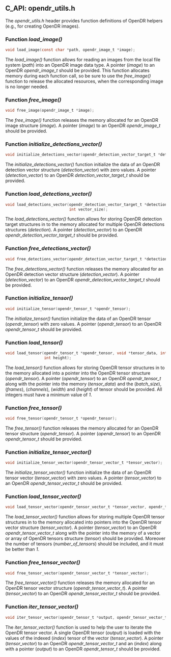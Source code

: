 ## C_API: opendr_utils.h


The *opendr_utils.h* header provides function definitions of OpenDR helpers (e.g., for creating OpenDR images).

### Function *load_image()*
```C
void load_image(const char *path, opendr_image_t *image);
```
The *load_image()* function allows for reading an images from the local file system (*path*) into an OpenDR image data type.
A pointer (*image*) to an OpenDR *opendr_image_t* should be provided.
This function allocates memory during each function call, so be sure to use the *free_image()* function to release the allocated resources, when the corresponding image is no longer needed.

### Function *free_image()*
```C
void free_image(opendr_image_t *image);
```
The *free_image()* function releases the memory allocated for an OpenDR image structure (*image*).
A pointer (*image*) to an OpenDR *opendr_image_t* should be provided.

### Function *initialize_detections_vector()*
```C
void initialize_detections_vector(opendr_detection_vector_target_t *detection_vector);
```
The *initialize_detections_vector()* function initialize the data of an OpenDR detection vector structure (*detection_vector*) with zero values.
A pointer (*detection_vector*) to an OpenDR *detection_vector_target_t* should be provided.

### Function *load_detections_vector()*
```C
void load_detections_vector(opendr_detection_vector_target_t *detection_vector, opendr_detection_target_t *detection,
                            int vector_size);
```
The *load_detections_vector()* function allows for storing OpenDR detection target structures in to the memory allocated for multiple OpenDR detections structures (*detection*).
A pointer (*detection_vector*) to an OpenDR *opendr_detection_vector_target_t* should be provided.

### Function *free_detections_vector()*
```C
void free_detections_vector(opendr_detection_vector_target_t *detection_vector);
```
The *free_detections_vector()* function releases the memory allocated for an OpenDR detection vector structure (*detection_vector*).
A pointer (*detection_vector*) to an OpenDR *opendr_detection_vector_target_t* should be provided.

### Function *initialize_tensor()*
```C
void initialize_tensor(opendr_tensor_t *opendr_tensor);
```
The *initialize_tensor()* function initialize the data of an OpenDR tensor (*opendr_tensor*) with zero values.
A pointer (*opendr_tensor*) to an OpenDR *opendr_tensor_t* should be provided.

### Function *load_tensor()*
```C
void load_tensor(opendr_tensor_t *opendr_tensor, void *tensor_data, int batch_size, int frames, int channels, int width,
                 int height);
```
The *load_tensor()* function allows for storing OpenDR tensor structures in to the memory allocated into a pointer into the OpenDR tensor structure (*opendr_tensor*).
A pointer (*opendr_tensor*) to an OpenDR *opendr_tensor_t* along with the pointer into the memory (*tensor_data*) and the (*batch_size*), (*frames*), (*channels*), (*width*) and (*height*) of tensor should be provided. 
All integers must have a minimum value of *1*.

### Function *free_tensor()*
```C
void free_tensor(opendr_tensor_t *opendr_tensor);
```
The *free_tensor()* function releases the memory allocated for an OpenDR tensor structure (*opendr_tensor*).
A pointer (*opendr_tensor*) to an OpenDR *opendr_tensor_t* should be provided.

### Function *initialize_tensor_vector()*
```C
void initialize_tensor_vector(opendr_tensor_vector_t *tensor_vector);
```
The *initialize_tensor_vector()* function initialize the data of an OpenDR tensor vector (*tensor_vector*) with zero values.
A pointer (*tensor_vector*) to an OpenDR *opendr_tensor_vector_t* should be provided.

### Function *load_tensor_vector()*
```C
void load_tensor_vector(opendr_tensor_vector_t *tensor_vector, opendr_tensor_t *tensor, int number_of_tensors);
```
The *load_tensor_vector()* function allows for storing multiple OpenDR tensor structures in to the memory allocated into pointers into the OpenDR tensor vector structure (*tensor_vector*).
A pointer (*tensor_vector*) to an OpenDR *opendr_tensor_vector_t* along with the pointer into the memory of a vector or array of OpenDR tensors structure (*tensor*) should be provided.
Moreover the number of tensors (*number_of_tensors*) should be included, and it must be better than *1*.

### Function *free_tensor_vector()*
```C
void free_tensor_vector(opendr_tensor_vector_t *tensor_vector);
```
The *free_tensor_vector()* function releases the memory allocated for an OpenDR tensor vector structure (*opendr_tensor_vector_t*).
A pointer (*tensor_vector*) to an OpenDR *opendr_tensor_vector_t* should be provided.

### Function *iter_tensor_vector()*
```C
void iter_tensor_vector(opendr_tensor_t *output, opendr_tensor_vector_t *tensor_vector, int index);
```
The *iter_tensor_vector()* function is used to help the user to iterate the OpenDR tensor vector.
A single OpenDR tensor (*output*) is loaded with the values of the indexed (*index*) tensor of the vector (*tensor_vector*).
A pointer (*tensor_vector*) to an OpenDR *opendr_tensor_vector_t* and an (*index*) along with a pointer (*output*) to an OpenDR *opendr_tensor_t* should be provided.

